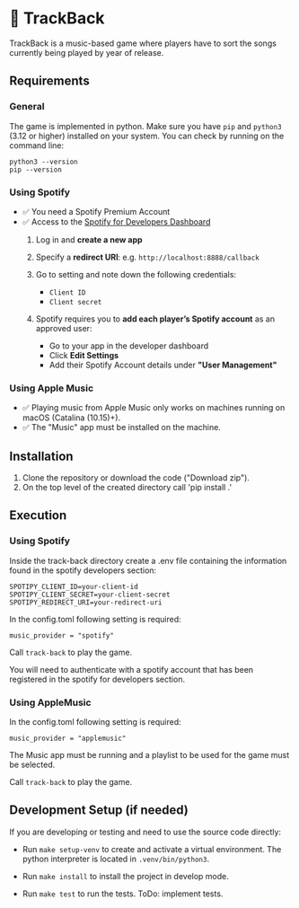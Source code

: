 # 🎵 TrackBack

TrackBack is a music-based game where players have to sort the songs currently being played by year of release.

## Requirements

### General

The game is implemented in python. 
Make sure you have `pip` and `python3` (3.12 or higher) installed on your system. 
You can check by running on the command line:

```
python3 --version
pip --version
```

### Using Spotify

- ✅ You need a Spotify Premium Account
- ✅ Access to the [Spotify for Developers Dashboard](https://developer.spotify.com/dashboard/) 
   1. Log in and **create a new app**
   2. Specify a **redirect URI**:  e.g. `http://localhost:8888/callback`
   2. Go to setting and note down the following credentials:
      - `Client ID`
      - `Client secret`
   3. Spotify requires you to **add each player’s Spotify account** as an approved user:

      - Go to your app in the developer dashboard
      - Click **Edit Settings**
      - Add their Spotify Account details under **"User Management"**

### Using Apple Music

- ✅ Playing music from Apple Music only works on machines running on macOS (Catalina (10.15)+).
- ✅ The "Music" app must be installed on the machine.

## Installation

1. Clone the repository or download the code ("Download zip").
2. On the top level of the created directory call 'pip install .'


## Execution

### Using Spotify
Inside the track-back directory create a .env file containing the information found in the spotify developers section:

```
SPOTIPY_CLIENT_ID=your-client-id
SPOTIPY_CLIENT_SECRET=your-client-secret
SPOTIPY_REDIRECT_URI=your-redirect-uri
```

In the config.toml following setting is required:

```
music_provider = "spotify"
```

Call `track-back` to play the game.

You will need to authenticate with a spotify account that has been registered in the spotify for developers section.

### Using AppleMusic

In the config.toml following setting is required:

```
music_provider = "applemusic"
```

The Music app must be running and a playlist to be used for the game must be selected.

Call `track-back` to play the game.

## Development Setup (if needed)

If you are developing or testing and need to use the source code directly:

- Run `make setup-venv` to create and activate a virtual environment. The python interpreter is located in `.venv/bin/python3`.

- Run `make install` to install the project in develop mode.

- Run `make test` to run the tests. ToDo: implement tests.